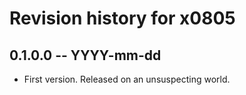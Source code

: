# Revision history for x0805

## 0.1.0.0 -- YYYY-mm-dd

* First version. Released on an unsuspecting world.
